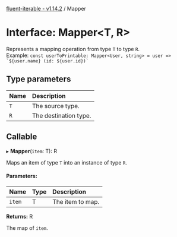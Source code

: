 [fluent-iterable - v1.14.2](../README.md) / Mapper

# Interface: Mapper<T, R\>

Represents a mapping operation from type `T` to type `R`.<br>
  Example: ``const userToPrintable: Mapper<User, string> = user => `${user.name} (id: ${user.id})` ``

## Type parameters

Name | Description |
:------ | :------ |
`T` | The source type.   |
`R` | The destination type.    |

## Callable

▸ **Mapper**(`item`: T): R

Maps an item of type `T` into an instance of type `R`.

#### Parameters:

Name | Type | Description |
:------ | :------ | :------ |
`item` | T | The item to map.   |

**Returns:** R

The map of `item`.
